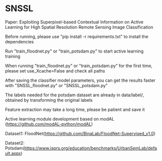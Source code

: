 # SNSSL
Paper: Exploiting Superpixel-based Contextual Information on Active Learning for High Spatial Resolution Remote Sensing Image Classification

Before running, please use "pip install -r requirements.txt" to install the dependencies

Run "train_floodnet.py" or "train_potsdam.py" to start active learning training

When running "train_floodnet.py" or "train_potsdam.py" for the first time, please set use_Xcache=False and check all paths

After saving the classifier model parameters, you can get the results faster with "SNSSL_floodnet.py" or "SNSSL_potsdam.py"

The labels needed for the potsdam dataset are already in data/label/, obtained by transforming the original labels

Feature extraction may take a long time, please be patient and save it

Active learning module development based on modAL (https://github.com/modAL-python/modAL)

Dataset1: FloodNet(https://github.com/BinaLab/FloodNet-Supervised_v1.0)

Dataset2: Potsdam(https://www.isprs.org/education/benchmarks/UrbanSemLab/default.aspx)
